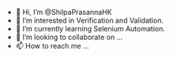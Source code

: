 - 👋 Hi, I’m @ShilpaPrasannaHK
- 👀 I’m interested in Verification and Validation.
- 🌱 I’m currently learning Selenium Automation.
- 💞️ I’m looking to collaborate on ...
- 📫 How to reach me ...

<!---
ShilpaPrasannaHK/ShilpaPrasannaHK is a ✨ special ✨ repository because its `README.md` (this file) appears on your GitHub profile.
You can click the Preview link to take a look at your changes.
--->
